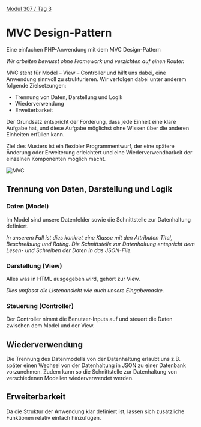  [Modul 307 / Tag 3](/ilv.307/03-modul-307)
 
# MVC Design-Pattern

Eine einfachen PHP-Anwendung mit dem MVC Design-Pattern

*Wir arbeiten bewusst ohne Framework und verzichten auf einen Router.*

MVC steht für Model – View – Controller und hilft uns dabei, eine Anwendung sinnvoll zu strukturieren. Wir verfolgen dabei unter anderem folgende Zielsetzungen:

- Trennung von Daten, Darstellung und Logik
- Wiederverwendung
- Erweiterbarkeit

Der Grundsatz entspricht der Forderung, dass jede Einheit eine klare Aufgabe hat, und diese Aufgabe möglichst ohne Wissen über die anderen Einheiten erfüllen kann.

Ziel des Musters ist ein flexibler Programmentwurf, der eine spätere Änderung oder Erweiterung erleichtert und eine Wiederverwendbarkeit der einzelnen Komponenten möglich macht.

![MVC](/ilv.307/assets/images/mvc-diagram.png)

## Trennung von Daten, Darstellung und Logik

### Daten (Model)
Im Model sind unsere Datenfelder sowie die Schnittstelle zur Datenhaltung definiert. 

*In unserem Fall ist dies konkret eine Klasse mit den Attributen Titel, Beschreibung und Rating. Die Schnittstelle zur Datenhaltung entspricht dem Lesen- und Schreiben der Daten in das JSON-File.* 

### Darstellung (View)
Alles was in HTML ausgegeben wird, gehört zur View. 

*Dies umfasst die Listenansicht wie auch unsere Eingabemaske.*

### Steuerung (Controller)
Der Controller nimmt die Benutzer-Inputs auf und steuert die Daten zwischen dem Model und der View.

## Wiederverwendung
Die Trennung des Datenmodells von der Datenhaltung erlaubt uns z.B. später einen Wechsel von der Datenhaltung in JSON zu einer Datenbank vorzunehmen. Zudem kann so die Schnittstelle zur Datenhaltung von verschiedenen Modellen wiederverwendet werden.

## Erweiterbarkeit
Da die Struktur der Anwendung klar definiert ist, lassen sich zusätzliche Funktionen relativ einfach hinzufügen.
<!--stackedit_data:
eyJoaXN0b3J5IjpbLTEzNTEyNTYxMjBdfQ==
-->